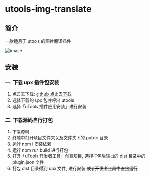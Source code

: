 # utools-img-translate

## 简介

一款适用于 utools 的图片翻译插件

![image](https://s1.328888.xyz/2022/06/13/pih8O.png)

## 安装

### 一. 下载 upx 插件包安装

1. 点击去下载: [github](https://github.com/fengyuxiaolin/utools-img-translate/releases/tag/v1.0.4-Beta) [点此去下载](https://gitee.com/fengyu_xiaolin/utools-img-translate/releases/v1.0.4-Beta)
2. 选择下载的 upx 包并呼出 utools
3. 选择「uTools 插件应用安装」进行安装

### 二. 下载源码自行打包

1. 下载源码
2. 终端中打开项目文件夹以及文件夹下的 public 目录
3. 运行 npm i 安装依赖
4. 运行 npm run build 进行打包
5. 打开「uTools 开发者工具」创建项目, 选择打包后输出的 dist 目录中的 plugin.json 文件
6. 打包 dist 目录得到 upx 文件, 进行安装 ~~或者开发者工具中直接运行~~
